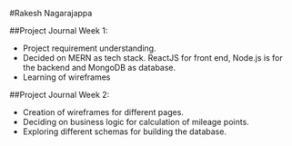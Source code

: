 
#Rakesh Nagarajappa

##Project Journal Week 1:
- Project requirement understanding.
- Decided on MERN as tech stack. ReactJS for front end, Node.js is for the backend and MongoDB as database.
- Learning of wireframes

##Project Journal Week 2:
- Creation of wireframes for different pages.
- Deciding on business logic for calculation of mileage points.
- Exploring different schemas for building the database.
